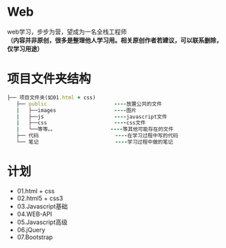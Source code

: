 # Web
web学习，步步为营，望成为一名全栈工程师</br>
<strong>（内容并非原创，很多是整理他人学习用。相关原创作者若建议，可以联系删除，仅学习用途）</strong>

# 项目文件夹结构
```ruby 
├── 项目文件夹(如01.html + css)
   ├── public                      ----放置公共的文件
   |   ├──images                   ----图片
   |   ├──js                       ----javascript文件
   |   ├──css                      ----css文件
   |   └──等等。。                  ----等其他可能存在的文件
   ├── 代码                         ----在学习过程中写的代码
   └── 笔记                         ----学习过程中做的笔记
```

# 计划

* 01.html + css
* 02.html5 + css3
* 03.Javascript基础
* 04.WEB-API
* 05.Javascript高级
* 06.jQuery
* 07.Bootstrap
